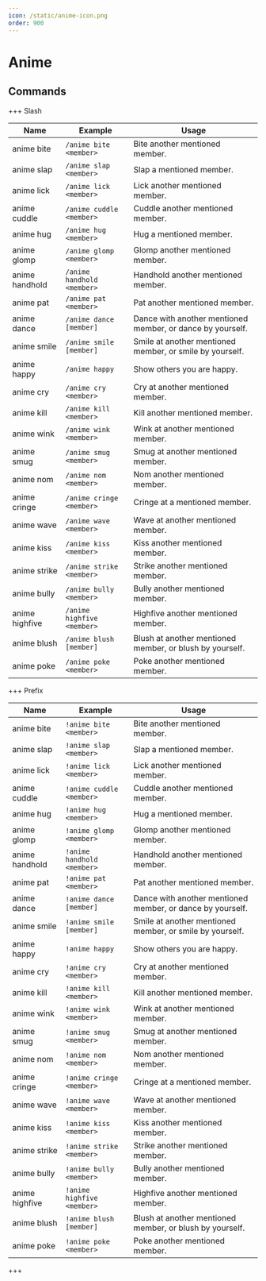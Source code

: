 ```yaml
---
icon: /static/anime-icon.png
order: 900
---
```

# Anime


## Commands

+++ Slash

| Name           | Example                    | Usage                                                      |
|----------------|----------------------------|------------------------------------------------------------|
| anime bite     | `/anime bite <member>`     | Bite another mentioned member.                             |
| anime slap     | `/anime slap <member>`     | Slap a mentioned member.                                   |
| anime lick     | `/anime lick <member>`     | Lick another mentioned member.                             | 
| anime cuddle   | `/anime cuddle <member>`   | Cuddle another mentioned member.                           |
| anime hug      | `/anime hug <member>`      | Hug a mentioned member.                                    |
| anime glomp    | `/anime glomp <member>`    | Glomp another mentioned member.                            |
| anime handhold | `/anime handhold <member>` | Handhold another mentioned member.                         |
| anime pat      | `/anime pat <member>`      | Pat another mentioned member.                              |
| anime dance    | `/anime dance [member]`    | Dance with another mentioned member, or dance by yourself. |
| anime smile    | `/anime smile [member]`    | Smile at another mentioned member, or smile by yourself.   |
| anime happy    | `/anime happy`             | Show others you are happy.                                 |
| anime cry      | `/anime cry <member>`      | Cry at another mentioned member.                           |
| anime kill     | `/anime kill <member>`     | Kill another mentioned member.                             |
| anime wink     | `/anime wink <member>`     | Wink at another mentioned member.                          |
| anime smug     | `/anime smug <member>`     | Smug at another mentioned member.                          |
| anime nom      | `/anime nom <member>`      | Nom another mentioned member.                              |
| anime cringe   | `/anime cringe <member>`   | Cringe at a mentioned member.                              |
| anime wave     | `/anime wave <member>`     | Wave at another mentioned member.                          |
| anime kiss     | `/anime kiss <member>`     | Kiss another mentioned member.                             |
| anime strike   | `/anime strike <member>`   | Strike another mentioned member.                           |
| anime bully    | `/anime bully <member>`    | Bully another mentioned member.                            |
| anime highfive | `/anime highfive <member>` | Highfive another mentioned member.                         |
| anime blush    | `/anime blush [member]`    | Blush at another mentioned member, or blush by yourself.   |
| anime poke     | `/anime poke <member>`     | Poke another mentioned member.                             |



+++ Prefix

| Name           | Example                    | Usage                                                      |
|----------------|----------------------------|------------------------------------------------------------|
| anime bite     | `!anime bite <member>`     | Bite another mentioned member.                             |
| anime slap     | `!anime slap <member>`     | Slap a mentioned member.                                   |
| anime lick     | `!anime lick <member>`     | Lick another mentioned member.                             | 
| anime cuddle   | `!anime cuddle <member>`   | Cuddle another mentioned member.                           |
| anime hug      | `!anime hug <member>`      | Hug a mentioned member.                                    |
| anime glomp    | `!anime glomp <member>`    | Glomp another mentioned member.                            |
| anime handhold | `!anime handhold <member>` | Handhold another mentioned member.                         |
| anime pat      | `!anime pat <member>`      | Pat another mentioned member.                              |
| anime dance    | `!anime dance [member]`    | Dance with another mentioned member, or dance by yourself. |
| anime smile    | `!anime smile [member]`    | Smile at another mentioned member, or smile by yourself.   |
| anime happy    | `!anime happy`             | Show others you are happy.                                 |
| anime cry      | `!anime cry <member>`      | Cry at another mentioned member.                           |
| anime kill     | `!anime kill <member>`     | Kill another mentioned member.                             |
| anime wink     | `!anime wink <member>`     | Wink at another mentioned member.                          |
| anime smug     | `!anime smug <member>`     | Smug at another mentioned member.                          |
| anime nom      | `!anime nom <member>`      | Nom another mentioned member.                              |
| anime cringe   | `!anime cringe <member>`   | Cringe at a mentioned member.                              |
| anime wave     | `!anime wave <member>`     | Wave at another mentioned member.                          |
| anime kiss     | `!anime kiss <member>`     | Kiss another mentioned member.                             |
| anime strike   | `!anime strike <member>`   | Strike another mentioned member.                           |
| anime bully    | `!anime bully <member>`    | Bully another mentioned member.                            |
| anime highfive | `!anime highfive <member>` | Highfive another mentioned member.                         |
| anime blush    | `!anime blush [member]`    | Blush at another mentioned member, or blush by yourself.   |
| anime poke     | `!anime poke <member>`     | Poke another mentioned member.                             |
+++